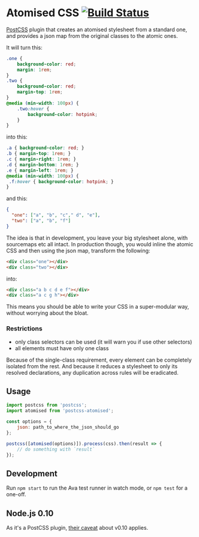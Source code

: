 # Atomised CSS [![Build Status](https://travis-ci.org/sndrs/postcss-atomised.svg?branch=master)](https://travis-ci.org/sndrs/postcss-atomised)

[PostCSS](http://postcss.org) plugin that creates an atomised stylesheet from a standard one, and provides a json map from the original classes to the atomic ones.

It will turn this:

```CSS
.one {
    background-color: red;
    margin: 1rem;
}
.two {
    background-color: red;
    margin-top: 1rem;
}
@media (min-width: 100px) {
    .two:hover {
        background-color: hotpink;
    }
}
```

into this:

```CSS
.a { background-color: red; }
.b { margin-top: 1rem; }
.c { margin-right: 1rem; }
.d { margin-bottom: 1rem; }
.e { margin-left: 1rem; }
@media (min-width: 100px) {
 .f:hover { background-color: hotpink; }
}
```

and this:

```JSON
{
  "one": ["a", "b", "c"," d", "e"],
  "two": ["a", "b", "f"]
}
```

The idea is that in development, you leave your big stylesheet alone, with sourcemaps etc all intact. In production though, you would inline the atomic CSS and then using the json map, transform the following:

```HTML
<div class="one"></div>
<div class="two"></div>
```

into:

```HTML
<div class="a b c d e f"></div>
<div class="a c g h"></div>
```

This means you should be able to write your CSS in a super-modular way, without worrying about the bloat.

### Restrictions
- only class selectors can be used (it will warn you if use other selectors)
- all elements must have only one class

Because of the single-class requirement, every element can be completely isolated from the rest. And because it reduces a stylesheet to only its resolved declarations, any duplication across rules will be eradicated.

## Usage

```javascript
import postcss from 'postcss';
import atomised from 'postcss-atomised';

const options = {
    json: path_to_where_the_json_should_go
};

postcss([atomised(options)]).process(css).then(result => {
    // do something with `result`
});
```

## Development
Run `npm start` to run the Ava test runner in watch mode, or `npm test` for a one-off.

## Node.js 0.10
As it's a PostCSS plugin, [their caveat](https://github.com/postcss/postcss#nodejs-010-and-the-promise-api) about v0.10 applies.
